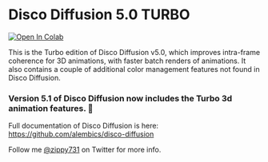 # Disco Diffusion 5.0 TURBO
[![Open In Colab](https://colab.research.google.com/assets/colab-badge.svg)](https://colab.research.google.com/github/zippy731/disco-diffusion-turbo/blob/main/Disco_Diffusion_v5_Turbo_%5Bw_3D_animation%5D.ipynb)

This is the Turbo edition of Disco Diffusion v5.0, which improves intra-frame coherence for 3D animations, with faster batch renders of animations.  It also contains a couple of additional color management features not found in Disco Diffusion.

### Version 5.1 of Disco Diffusion now includes the Turbo 3d animation features. 🚀

Full documentation of Disco Diffusion is here: https://github.com/alembics/disco-diffusion

Follow me [@zippy731](https://twitter.com/zippy731) on Twitter for more info. 
